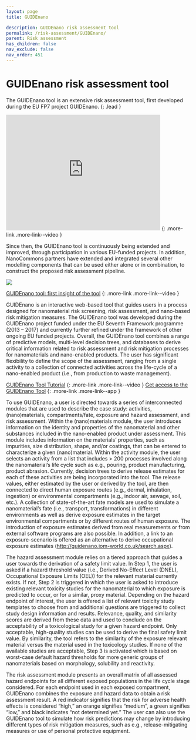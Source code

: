 ```yaml
---
layout: page
title: GUIDEnano

description: GUIDEnano risk assessment tool
permalink: /risk-assessment/GUIDEnano/
parent: Risk assessment
has_children: false
nav_exclude: false
nav_order: 451
---
```


# GUIDEnano risk assessment tool
The GUIDEnano tool is an extensive risk assessment tool, first developed during the EU FP7 project GUIDEnano. 
{: .lead }

<iframe width="420" height="315" src="https://www.youtube.com/embed/HJACrBOaQNs" frameborder="0" allowfullscreen="allowfullscreen">&nbsp;</iframe>
{: .more-link .more-link--video }

Since then, the GUIDEnano tool is continuously being extended and improved, through participation in various EU-funded projects. In addition, NanoCommons partners have extended and integrated several other modelling components that can be used either alone or in combination, to construct the proposed risk assessment pipeline.

<img src="{{ site.baseurl }}/images/risk-assessment/GUIDEnano1.png" />

[GUIDEnano tool: first insight of the tool](https://www.youtube.com/watch?v=pZQUVDlFEqQ)
{: .more-link .more-link--video }

GUIDEnano is an interactive web-based tool that guides users in a process designed for nanomaterial risk screening, risk assessment, and nano-based risk mitigation measures. The GUIDEnano tool was developed during the GUIDEnano project funded under the EU Seventh Framework programme (2013 – 2017) and currently further refined under the framework of other ongoing EU funded projects. Overall, the GUIDEnano tool combines a range of predictive models, multi-level decision trees, and databases to derive critical information related to risk assessment and risk mitigation processes for nanomaterials and nano-enabled products. The user has significant flexibility to define the scope of the assessment, ranging from a single activity to a collection of connected activities across the life-cycle of a nano-enabled product (i.e., from production to waste management). 

[GUIDEnano Tool Tutorial](https://www.youtube.com/watch?v=sKMkr0-p3l0)
{: .more-link .more-link--video }
[Get access to the GUIDEnano Tool](https://tool.guidenano.eu/)
{: .more-link .more-link--app }

To use GUIDEnano, a user is directed towards a series of interconnected modules that are used to describe the case study: activities, (nano)materials, compartments/fate, exposure and hazard assessment, and risk assessment. Within the (nano)materials module, the user introduces information on the identity and properties of the nanomaterial and other substances included in the nano-enabled product under assessment. This module includes information on the materials’ properties, such as impurities, size distribution, shape, and/or coatings, that can be entered to characterize a given (nano)material. Within the activity module, the user selects an activity from a list that includes > 200 processes involved along the nanomaterial’s life cycle such as e.g., pouring, product manufacturing, product abrasion. Currently, decision trees to derive release estimates for each of these activities are being incorporated into the tool. The release values, either estimated by the user or derived by the tool, are then connected to direct human exposure routes (e.g., dermal, inhalation, ingestion) or environmental compartments (e.g., indoor air, sewage, soil, etc.). A collection of state-of-the-art fate models are used to simulate a nanomaterial’s fate (i.e., transport, transformations) in different environments as well as derive exposure estimates in the target environmental compartments or by different routes of human exposure. The introduction of exposure estimates derived from real measurements or from external software programs are also possible. In addition, a link to an exposure-scenario is offered as an alternative to derive occupational exposure estimates (http://guidenano.iom-world.co.uk/search.aspx).   

The hazard assessment module relies on a tiered approach that guides a user towards the derivation of a safety limit value. In Step 1, the user is asked if a hazard threshold value (i.e., Derived No-Effect Level (DNEL), Occupational Exposure Limits (OEL)) for the relevant material currently exists. If not, Step 2 is triggered in which the user is asked to introduce existing relevant toxicity studies for the nanomaterial to which exposure is predicted to occur, or for a similar, proxy material. Depending on the hazard endpoint of interest, the user is offered a list of relevant toxicity study templates to choose from and additional questions are triggered to collect study design information and results. Relevance, quality, and similarity scores are derived from these data and used to conclude on the acceptability of a toxicological study for a given hazard endpoint. Only acceptable, high-quality studies can be used to derive the final safety limit value. By similarity, the tool refers to the similarity of the exposure relevant material versus the material used in the toxicology studies. If none of the available studies are acceptable, Step 3 is activated which is based on worst-case default hazard thresholds for more generic groups of nanomaterials based on morphology, solubility and reactivity.

The risk assessment module presents an overall matrix of all assessed hazard endpoints for all different exposed populations in the life cycle stage considered. For each endpoint used in each exposed compartment, GUIDEnano combines the exposure and hazard data to obtain a risk assessment result. A red indicator signifies that the risk for adverse health effects is considered “high,” an orange signifies “medium”, a green signifies “low,” and black indicates “not determined yet.” The user can also use the GUIDEnano tool to simulate how risk predictions may change by introducing different types of risk mitigation measures, such as e.g., release-mitigating measures or use of personal protective equipment. 


